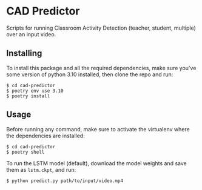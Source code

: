 # CAD Predictor
Scripts for running Classroom Activity Detection (teacher, student, multiple) over an input video.

## Installing

To install this package and all the required dependencies, make sure you've some version of python 3.10 installed, then clone the repo and run:

```shell
$ cd cad-predictor
$ poetry env use 3.10
$ poetry install
```

## Usage

Before running any command, make sure to activate the virtualenv where the dependencies are installed:

```shell
$ cd cad-predictor
$ poetry shell
```

To run the LSTM model (default), download the model weights and save them as `lstm.ckpt`, and run:

```shell
$ python predict.py path/to/input/video.mp4
```

